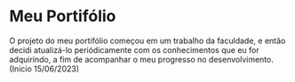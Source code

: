 # Meu Portifólio

O projeto do meu portifólio começou em um trabalho da faculdade, e então decidi atualizá-lo periódicamente com os conhecimentos que eu for adquirindo, a fim de acompanhar o meu progresso no desenvolvimento. (Início 15/06/2023)